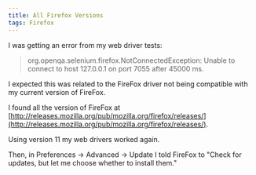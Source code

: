 ```yaml
---
title: All Firefox Versions
tags: Firefox
---
```


I was getting an error from my web driver tests:
> org.openqa.selenium.firefox.NotConnectedException: Unable to connect to host 127.0.0.1 on port 7055 after 45000 ms.

I expected this was related to the FireFox driver not being compatible with my current version of FireFox.

I found all the version of FireFox at [http://releases.mozilla.org/pub/mozilla.org/firefox/releases/](http://releases.mozilla.org/pub/mozilla.org/firefox/releases/).

Using version 11 my web drivers worked again.

Then, in Preferences -> Advanced -> Update I told FireFox to "Check for updates, but let me choose whether to install them."

